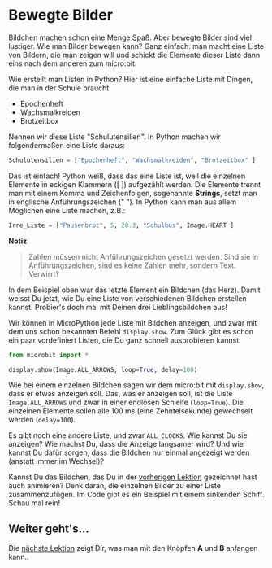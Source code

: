 # Bewegte Bilder

Bildchen machen schon eine Menge Spaß. Aber bewegte Bilder sind viel lustiger. Wie man Bilder bewegen kann? Ganz einfach: man macht eine Liste von Bildern, die man zeigen will und schickt die Elemente dieser Liste dann eins nach dem anderen zum micro:bit.

Wie erstellt man Listen in Python? Hier ist eine einfache Liste mit Dingen, die man in der Schule braucht:
- Epochenheft
- Wachsmalkreiden
- Brotzeitbox

Nennen wir diese Liste "Schulutensilien". In Python machen wir folgendermaßen eine Liste daraus:

```python
Schulutensilien = ["Epochenheft", "Wachsmalkreiden", "Brotzeitbox" ]
```

Das ist einfach! Python weiß, dass das eine Liste ist, weil die einzelnen Elemente in eckigen Klammern ([ ]) aufgezählt werden. Die Elemente trennt man mit einem Komma und Zeichenfolgen, sogenannte **Strings**, setzt man in englische Anführungszeichen (" "). In Python kann man aus allem Möglichen eine Liste machen, z.B.:

```python
Irre_Liste = ["Pausenbrot", 5, 28.3, "Schulbus", Image.HEART ]
```

**Notiz**
> Zahlen müssen nicht Anführungszeichen gesetzt werden. Sind sie in Anführungszeichen, sind es keine Zahlen mehr, sondern Text. Verwirrt?

In dem Beispiel oben war das letzte Element ein Bildchen (das Herz). Damit weisst Du jetzt, wie Du eine Liste von verschiedenen Bildchen erstellen kannst. Probier's doch mal mit Deinen drei Lieblingsbildchen aus!

Wir können in MicroPython jede Liste mit Bildchen anzeigen, und zwar mit dem uns schon bekannten Befehl `display.show`. Zum Glück gibt es schon ein paar vordefiniert Listen, die Du ganz schnell ausprobieren kannst:

```python
from microbit import *

display.show(Image.ALL_ARROWS, loop=True, delay=100)
```

Wie bei einem einzelnen Bildchen sagen wir dem micro:bit mit `display.show`, dass er etwas anzeigen soll. Das, was er anzeigen soll, ist die Liste `Image.ALL_ARROWS` und zwar in einer endlosen Schleife (`loop=True`). Die einzelnen Elemente sollen alle 100 ms (eine Zehntelsekunde) gewechselt werden (`delay=100`).

Es gibt noch eine andere Liste, und zwar `ALL_CLOCKS`. Wie kannst Du sie anzeigen? Wie machst Du, dass die Anzeige langsamer wird? Und wie kannst Du dafür sorgen, dass die Bildchen nur einmal angezeigt werden (anstatt immer im Wechsel)?

Kannst Du das Bildchen, das Du in der [vorherigen Lektion](15_Bildchen.md) gezeichnet hast auch animieren? Denk daran, die einzelnen Bilder zu einer Liste zusammenzufügen. Im Code gibt es ein Beispiel mit einem sinkenden Schiff. Schau mal rein!

## Weiter geht's...

Die [nächste Lektion](25_Knöpfe.md) zeigt Dir, was man mit den Knöpfen **A** und **B** anfangen kann..